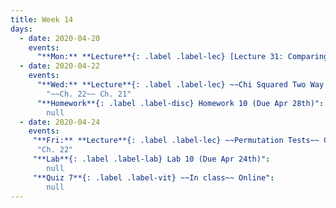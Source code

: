 ```yaml
---
title: Week 14
days:
  - date: 2020-04-20
    events:
      "**Mon:** **Lecture**{: .label .label-lec} [Lecture 31: Comparing two proportions](https://ph142-ucb.github.io/sp20/src/lec/l31_2prop.pdf)":  "Ch. 20"
  - date: 2020-04-22
    events:
      "**Wed:** **Lecture**{: .label .label-lec} ~~Chi Squared Two Way Tables~~ Chi Squared Goodness of Fit":
        "~~Ch. 22~~ Ch. 21"
      "**Homework**{: .label .label-disc} Homework 10 (Due Apr 28th)":
        null
  - date: 2020-04-24
    events:
     "**Fri:** **Lecture**{: .label .label-lec} ~~Permutation Tests~~ Chi Squared Two Way Tables":
      "Ch. 22"
     "**Lab**{: .label .label-lab} Lab 10 (Due Apr 24th)":
        null
     "**Quiz 7**{: .label .label-vit} ~~In class~~ Online":
        null
---
```

